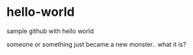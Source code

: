 # hello-world
sample github with hello world

someone or something just became a new monster.. what it is?
